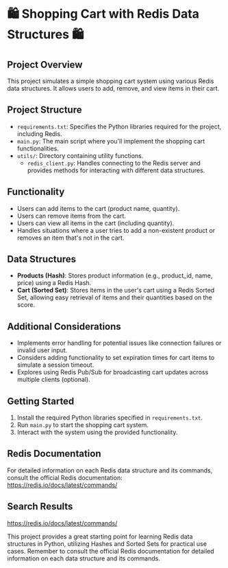 🛍️ Shopping Cart with Redis Data Structures 🛍️
=====================================================

**Project Overview**
--------------------

This project simulates a simple shopping cart system using various Redis data structures. It allows users to add, remove, and view items in their cart.

**Project Structure**
---------------------

* `requirements.txt`: Specifies the Python libraries required for the project, including Redis.
* `main.py`: The main script where you'll implement the shopping cart functionalities.
* `utils/`: Directory containing utility functions.
	+ `redis_client.py`: Handles connecting to the Redis server and provides methods for interacting with different data structures.

**Functionality**
----------------

* Users can add items to the cart (product name, quantity).
* Users can remove items from the cart.
* Users can view all items in the cart (including quantity).
* Handles situations where a user tries to add a non-existent product or removes an item that's not in the cart.

**Data Structures**
-------------------

* **Products (Hash)**: Stores product information (e.g., product_id, name, price) using a Redis Hash.
* **Cart (Sorted Set)**: Stores items in the user's cart using a Redis Sorted Set, allowing easy retrieval of items and their quantities based on the score.

**Additional Considerations**
-----------------------------

* Implements error handling for potential issues like connection failures or invalid user input.
* Considers adding functionality to set expiration times for cart items to simulate a session timeout.
* Explores using Redis Pub/Sub for broadcasting cart updates across multiple clients (optional).

**Getting Started**
-------------------

1. Install the required Python libraries specified in `requirements.txt`.
2. Run `main.py` to start the shopping cart system.
3. Interact with the system using the provided functionality.

**Redis Documentation**
----------------------

For detailed information on each Redis data structure and its commands, consult the official Redis documentation: https://redis.io/docs/latest/commands/

**Search Results**
-----------------

 https://redis.io/docs/latest/commands/

This project provides a great starting point for learning Redis data structures in Python, utilizing Hashes and Sorted Sets for practical use cases. Remember to consult the official Redis documentation for detailed information on each data structure and its commands.